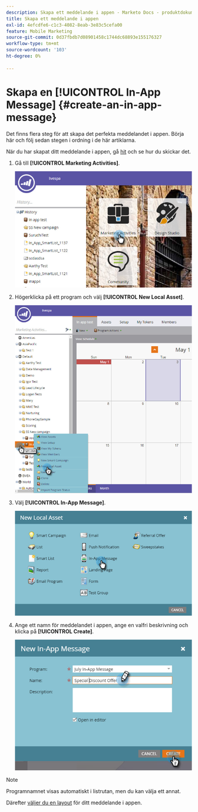 ```yaml
---
description: Skapa ett meddelande i appen - Marketo Docs - produktdokumentation
title: Skapa ett meddelande i appen
exl-id: 4efcdfe6-c1c3-4082-8eab-3e83c5cefa00
feature: Mobile Marketing
source-git-commit: 0d37fbdb7d08901458c1744dc68893e155176327
workflow-type: tm+mt
source-wordcount: '103'
ht-degree: 0%

---
```


# Skapa en [!UICONTROL In-App Message] {#create-an-in-app-message}

Det finns flera steg för att skapa det perfekta meddelandet i appen. Börja här och följ sedan stegen i ordning i de här artiklarna.

När du har skapat ditt meddelande i appen, gå [hit](/help/marketo/product-docs/mobile-marketing/in-app-messages/sending-your-in-app-message/send-your-in-app-message.md) och se hur du skickar det.

1. Gå till **[!UICONTROL Marketing Activities]**.

   ![Bild ett](/help/marketo/product-docs/mobile-marketing/in-app-messages/creating-in-app-messages/assets/create-an-in-app-message-1.png)

1. Högerklicka på ett program och välj **[!UICONTROL New Local Asset]**.

   ![Bild två](/help/marketo/product-docs/mobile-marketing/in-app-messages/creating-in-app-messages/assets/create-an-in-app-message-2.png)

1. Välj **[!UICONTROL In-App Message]**.

   ![Bild tre](/help/marketo/product-docs/mobile-marketing/in-app-messages/creating-in-app-messages/assets/create-an-in-app-message-3.png)

1. Ange ett namn för meddelandet i appen, ange en valfri beskrivning och klicka på **[!UICONTROL Create]**.

   ![Bild fyra](/help/marketo/product-docs/mobile-marketing/in-app-messages/creating-in-app-messages/assets/create-an-in-app-message-4.png)

>[!NOTE]
>
>Programnamnet visas automatiskt i listrutan, men du kan välja ett annat.

Därefter [väljer du en layout](/help/marketo/product-docs/mobile-marketing/in-app-messages/creating-in-app-messages/choose-a-layout-for-your-in-app-message.md) för ditt meddelande i appen.
